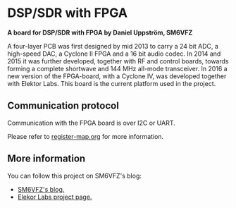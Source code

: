 # DSP/SDR with FPGA

**A board for DSP/SDR with FPGA by Daniel Uppström, SM6VFZ**

A four-layer PCB was first designed by mid 2013 to carry a 24 bit ADC,
a high-speed DAC, a Cyclone II FPGA and a 16 bit audio codec.  In 2014
and 2015 it was further developed, together with RF and control
boards, towards forming a complete shortwave and 144 MHz all-mode
transceiver.
In 2016 a new version of the FPGA-board, with a Cyclone IV, was developed together with Elektor Labs. This board is the current platform used in the project.

## Communication protocol

Communication with the FPGA board is over I2C or UART.

Please refer to [register-map.org](fpga/register-map.org) for more information.


## More information

You can follow this project on SM6VFZ's blog:

* [SM6VFZ's blog.](https://sm6vfz.wordpress.com/dspsdr-with-fpga/)
* [Elekor Labs project page.](https://www.elektormagazine.com/labs/fpga-dsp-radio-for-narrow-band-communications-150177-i)
